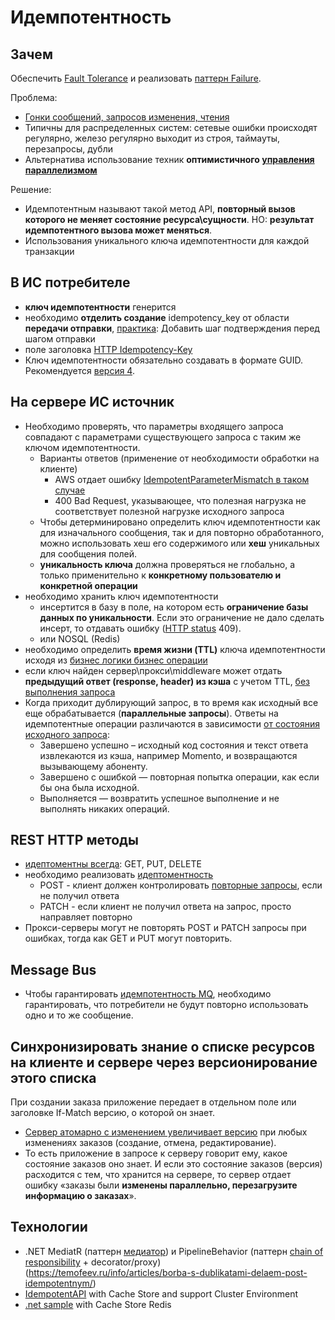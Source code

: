 # Идемпотентность

## Зачем

Обеспечить [Fault Tolerance](../../ability/faulttolerance.md) и реализовать [паттерн Failure](../fault.tolerance/pattern.failure.md).

Проблема:

- [Гонки сообщений, запросов изменения, чтения](https://habr.com/ru/post/442762/)
- Типичны для распределенных систем: сетевые ошибки происходят регулярно, железо регулярно выходит из строя, таймауты, перезапросы, дубли
- Альтернатива использование техник __оптимистичного [управления параллелизмом](https://twirl.github.io/The-API-Book/API.ru.html#api-patterns-sync-strategies)__

Решение:

- Идемпотентным называют такой метод API, __повторный вызов которого не меняет состояние ресурса\сущности__. НО: __результат идемпотентного вызова может меняться__.
- Использования уникального ключа идемпотентности для каждой транзакции

## В ИС потребителе

- **ключ идемпотентности** генерится
- необходимо __отделить создание__ idempotency_key от области __передачи отправки__, [практика](https://codegenius.ru/articles/717073/): Добавить шаг подтверждения перед шагом отправки
- поле заголовка [HTTP Idempotency-Key](https://datatracker.ietf.org/doc/draft-ietf-httpapi-idempotency-key-header/)
- Ключ идемпотентности обязательно создавать в формате GUID. Рекомендуется [версия 4](https://www.uuidtools.com/v4).

## На сервере ИС источник

- Необходимо проверять, что параметры входящего запроса совпадают с параметрами существующего запроса с таким же ключом идемпотентности. 
  - Варианты ответов (применение от необходимости обработки на клиенте)
    - AWS отдает ошибку [IdempotentParameterMismatch в таком случае](https://habr.com/ru/post/442762/)
    - 400 Bad Request, указывающее, что полезная нагрузка не соответствует полезной нагрузке исходного запроса
  - Чтобы детерминировано определить ключ идемпотентности как для изначального сообщения, так и для повторно обработанного, можно использовать хеш его содержимого или **хеш** уникальных для сообщения полей.
  - __уникальность ключа__ должна проверяться не глобально, а только применительно к __конкретному пользователю и конкретной операции__
- необходимо хранить ключ идемпотентности
  - инсертится в базу в поле, на котором есть **ограничение базы данных по уникальности**. Если это ограничение не дало сделать инсерт, то отдавать ошибку ([HTTP status](../../../api/api-http-status.md) 409). 
  - или NOSQL (Redis) 
- необходимо определить __время жизни (TTL)__ ключа идемпотентности исходя из [бизнес логики бизнес операции](https://ieftimov.com/posts/understand-how-why-add-idempotent-requests-api/#expiring-the-keys)
- если ключ найден сервер\прокси\middleware может отдать __предыдущий ответ (response, header) из кэша__ с учетом TTL, [без выполнения запроса](https://ieftimov.com/posts/understand-how-why-add-idempotent-requests-api/#introducing-the-key)
- Когда приходит дублирующий запрос, в то время как исходный все еще обрабатывается (__параллельные запросы__). Ответы на идемпотентные операции различаются в зависимости [от состояния исходного запроса](https://digitrain.ru/articles/620208/):
  - Завершено успешно – исходный код состояния и текст ответа извлекаются из кэша, например Momento, и возвращаются вызывающему абоненту.
  - Завершено с ошибкой — повторная попытка операции, как если бы она была исходной.
  - Выполняется — возвратить успешное выполнение и не выполнять никаких операций.

## REST HTTP методы 

- [идептоментны всегда](https://github.com/Microsoft/api-guidelines/blob/master/Guidelines.md#74-supported-methods): GET, PUT, DELETE
- необходимо реализовать [идептоментность](https://github.com/ikyriak/IdempotentAPI?tab=readme-ov-file#idempotency-in-http-web)
  - POST - клиент должен контролировать [повторные запросы](../../../arch/pattern/integration/), если не получил ответа
  - PATCH - если клиент не получил ответа на запрос, просто направляет повторно
- Прокси-серверы могут не повторять POST и PATCH запросы при ошибках, тогда как GET и PUT могут повторить.

## Message Bus

- Чтобы гарантировать [идемпотентность MQ](https://www.russianblogs.com/article/3133962710/), необходимо гарантировать, что потребители не будут повторно использовать одно и то же сообщение.

## Синхронизировать знание о списке ресурсов на клиенте и сервере через версионирование этого списка

При создании заказа приложение передает в отдельном поле или заголовке If-Match версию, о которой он знает. 

  - [Сервер атомарно с изменением увеличивает версию](https://habr.com/ru/companies/yandex/articles/442762/) при любых изменениях заказов (создание, отмена, редактирование). 
  - То есть приложение в запросе к серверу говорит ему, какое состояние заказов оно знает. И если это состояние заказов (версия) расходится с тем, что хранится на сервере, то сервер отдает ошибку «заказы были __изменены параллельно, перезагрузите информацию о заказах__».

## Технологии

- .NET MediatR (паттерн [медиатор](../development/mediator.md)) и PipelineBehavior (паттерн [chain of responsibility](../development/chainofresp.md) + decorator/proxy)
(https://temofeev.ru/info/articles/borba-s-dublikatami-delaem-post-idempotentnym/)
- [IdempotentAPI](https://github.com/ikyriak/IdempotentAPI) with Cache Store and support Cluster Environment
- [.net sample](https://mahedee.net/How-to-handle-Idempotentcy-in-distributed-system-using-aspnet-core/) with Cache Store Redis